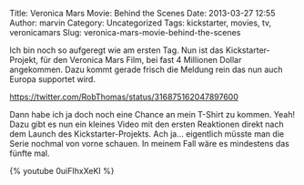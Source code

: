 Title: Veronica Mars Movie: Behind the Scenes
Date: 2013-03-27 12:55
Author: marvin
Category: Uncategorized
Tags: kickstarter, movies, tv, veronicamars
Slug: veronica-mars-movie-behind-the-scenes

Ich bin noch so aufgeregt wie am ersten Tag. Nun ist das
Kickstarter-Projekt, für den Veronica Mars Film, bei fast 4 Millionen
Dollar angekommen. Dazu kommt gerade frisch die Meldung rein das nun
auch Europa supportet wird.

https://twitter.com/RobThomas/status/316875162047897600

Dann habe ich ja doch noch eine Chance an mein T-Shirt zu kommen. Yeah!
Dazu gibt es nun ein kleines Video mit den ersten Reaktionen direkt nach
dem Launch des Kickstarter-Projekts. Ach ja... eigentlich müsste man die
Serie nochmal von vorne schauen. In meinem Fall wäre es mindestens das
fünfte mal.

{% youtube 0uiFIhxXeKI %}

